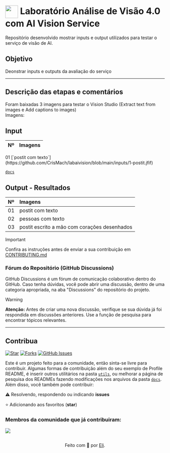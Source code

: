 <h1>
    <a href="https://www.dio.me/">
     <img align="center" width="40px" src="https://hermes.digitalinnovation.one/assets/diome/logo-minimized.png"></a>
    <span> Laboratório Análise de Visão 4.0 com AI Vision Service </span>
</h1>

Repositório desenvolvido mostrar inputs e output utilizados para testar o serviço de visão de AI.

## Objetivo
Deonstrar inputs e outputs da avaliação do serviço

---
## Descrição das etapas e comentários
Foram baixadas 3 imagens para testar o Vision Studio (Extract text from images e Add captions to images) <br>
Imagens:

## Input
<table>
  <thead>
    <tr align="left">
      <th>Nº</th>
      <th>Imagens</th>
    </tr>
  </thead>
 </table>
01 [`postit com texto`](https://github.com/CrisMach/labaivision/blob/main/inputs/1-postit.jfif)

[`docs`](https://github.com/digitalinnovationone/dio-lab-open-source/tree/main/docs)

## Output - Resultados
<table>
  <thead>
    <tr align="left">
      <th>Nº</th>
      <th>Imagens</th>
    </tr>
  </thead>
  <tbody align="left">
    <tr>
      <td>01</td>
      <td>postit com texto</td>
    </tr>
    <tr>
      <td>02</td>
      <td>pessoas com texto</td>
    </tr>
    <tr>
      <td>03</td>
      <td>postit escrito a mão com corações desenhados</td>  
    </tr>
  </tbody>
</table>



> [!IMPORTANT]   
> Confira as instruções antes de enviar a sua contribuição em [CONTRIBUTING.md](https://github.com/digitalinnovationone/dio-lab-open-source/blob/main/CONTRIBUTING.md)

### Fórum do Repositório (GitHub Discussions)
GitHub Discussions é um fórum de comunicação colaborativo dentro do GitHub. Caso tenha dúvidas, você pode abrir uma discussão, dentro de uma categoria apropriada, na aba "Discussions" do repositório do projeto.

> [!WARNING]  
> **Atenção:** Antes de criar uma nova discussão, verifique se sua dúvida já foi respondida em discussões anteriores. Use a função de pesquisa para encontrar tópicos relevantes.

---

## Contribua
[![Star](https://img.shields.io/github/stars/digitalinnovationone/dio-lab-open-source?style=social)](https://github.com/digitalinnovationone/dio-lab-open-source/stargazers)
[![Forks](https://img.shields.io/github/forks/digitalinnovationone/dio-lab-open-source?style=social)](https://github.com/digitalinnovationone/dio-lab-open-source/forks)
[![GitHub Issues](https://img.shields.io/github/issues/digitalinnovationone/dio-lab-open-source?style=social)](https://github.com/digitalinnovationone/dio-lab-open-source/issues/)

 Este é um projeto feito para a comunidade, então sinta-se livre para contribuir. Algumas formas de contribuição além do seu exemplo de Profile README, é inserir outros utilitários na pasta [`utils`](https://github.com/digitalinnovationone/dio-lab-open-source/tree/main/utils), ou melhorar a página de pesquisa dos READMEs fazendo modificações nos arquivos da pasta [`docs`](https://github.com/digitalinnovationone/dio-lab-open-source/tree/main/docs).
<br>
 Além disso, você também pode contribuir:
 
⚠️ Resolvendo, respondendo ou indicando **issues**

⭐ Adicionando aos favoritos (**star**) 

### Membros da comunidade que já contribuiram:
<a href="https://github.com/digitalinnovationone/dio-lab-open-source/graphs/contributors">
  <img src="https://contrib.rocks/image?repo=digitalinnovationone/dio-lab-open-source"/>
</a>

##
<div align="center">Feito com 💙 por <a href="https://github.com/elidianaandrade">Eli</a>.</div>
